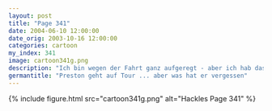 ```yaml
---
layout: post
title: "Page 341"
date: 2004-06-10 12:00:00
date_orig: 2003-10-16 12:00:00
categories: cartoon
my_index: 341
image: cartoon341g.png
description: "Ich bin wegen der Fahrt ganz aufgeregt - aber ich hab das Gefühl, dass ich was vergessen habe Das macht mich verrückt Was kann das nur sein Keuch Ich sagte dir Luftlöcher rein zu machen Das hatte ich vergessen Hackles Preston"
germantitle: "Preston geht auf Tour ... aber was hat er vergessen"
---
```


{% include figure.html src="cartoon341g.png" alt="Hackles Page 341"  %}
